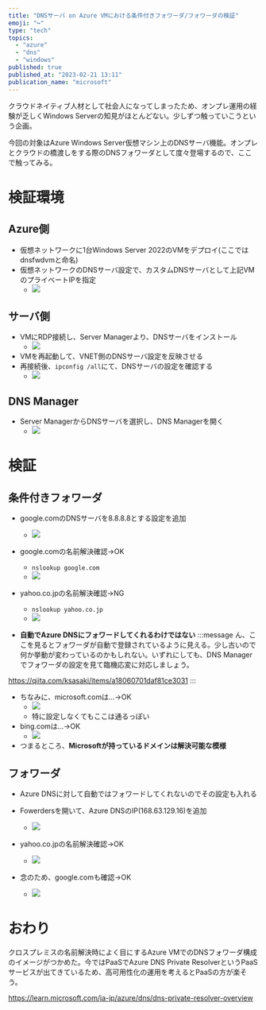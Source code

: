 ```yaml
---
title: "DNSサーバ on Azure VMにおける条件付きフォワーダ/フォワーダの検証"
emoji: "↪️"
type: "tech"
topics:
  - "azure"
  - "dns"
  - "windows"
published: true
published_at: "2023-02-21 13:11"
publication_name: "microsoft"
---
```


クラウドネイティブ人材として社会人になってしまったため、オンプレ運用の経験が乏しくWindows Serverの知見がほとんどない。少しずつ触っていこうという企画。

今回の対象はAzure Windows Server仮想マシン上のDNSサーバ機能。オンプレとクラウドの橋渡しをする際のDNSフォワーダとして度々登場するので、ここで触ってみる。

# 検証環境
## Azure側
- 仮想ネットワークに1台Windows Server 2022のVMをデプロイ(ここではdnsfwdvmと命名)
- 仮想ネットワークのDNSサーバ設定で、カスタムDNSサーバとして上記VMのプライベートIPを指定
	- ![](https://storage.googleapis.com/zenn-user-upload/dcd3c3375e79-20230221.png)

## サーバ側
- VMにRDP接続し、Server Managerより、DNSサーバをインストール
	- ![](https://storage.googleapis.com/zenn-user-upload/96a6e631aa50-20230221.png)
- VMを再起動して、VNET側のDNSサーバ設定を反映させる
- 再接続後、`ipconfig /all`にて、DNSサーバの設定を確認する
	- ![](https://storage.googleapis.com/zenn-user-upload/c7015e7fdce1-20230221.png)

## DNS Manager
- Server ManagerからDNSサーバを選択し、DNS Managerを開く
	- ![](https://storage.googleapis.com/zenn-user-upload/573732d511e8-20230221.png)

# 検証
## 条件付きフォワーダ
- google.comのDNSサーバを8.8.8.8とする設定を追加
	- ![](https://storage.googleapis.com/zenn-user-upload/74a3ade71888-20230221.png)
- google.comの名前解決確認->OK
	- `nslookup google.com`
	- ![](https://storage.googleapis.com/zenn-user-upload/7b6df50da0a1-20230221.png)
- yahoo.co.jpの名前解決確認->NG
	- `nslookup yahoo.co.jp`
	- ![](https://storage.googleapis.com/zenn-user-upload/848ca5738ec0-20230221.png)

- **自動でAzure DNSにフォワードしてくれるわけではない**
:::message
ん、ここを見るとフォワーダが自動で登録されているように見える。少し古いので何か挙動が変わっているのかもしれない。いずれにしても、DNS Managerでフォワーダの設定を見て臨機応変に対応しましょう。

https://qiita.com/ksasaki/items/a18060701daf81ce3031
:::

- ちなみに、microsoft.comは…->OK
	- ![](https://storage.googleapis.com/zenn-user-upload/ec7fff5181a5-20230221.png)
	- 特に設定しなくてもここは通るっぽい
- bing.comは…->OK
	- ![](https://storage.googleapis.com/zenn-user-upload/cd60b22327d3-20230221.png)
- つまるところ、**Microsoftが持っているドメインは解決可能な模様**

## フォワーダ
- Azure DNSに対して自動ではフォワードしてくれないのでその設定も入れる
- Fowerdersを開いて、Azure DNSのIP(168.63.129.16)を追加
	- ![](https://storage.googleapis.com/zenn-user-upload/8e22a9a9956d-20230221.png)

- yahoo.co.jpの名前解決確認->OK
	- ![](https://storage.googleapis.com/zenn-user-upload/7dc6b419d7af-20230221.png)
- 念のため、google.comも確認->OK
	- ![](https://storage.googleapis.com/zenn-user-upload/c1b006c8d775-20230221.png)

# おわり
クロスプレミスの名前解決時によく目にするAzure VMでのDNSフォワーダ構成のイメージがつかめた。今ではPaaSでAzure DNS Private ResolverというPaaSサービスが出てきているため、高可用性化の運用を考えるとPaaSの方が楽そう。

https://learn.microsoft.com/ja-jp/azure/dns/dns-private-resolver-overview
